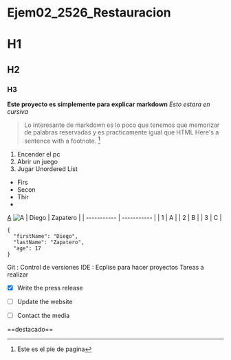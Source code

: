 # Ejem02_2526_Restauracion
# H1
## H2
### H3
**Este proyecto es simplemente para explicar markdown**
*Esto estara en cursiva*
> Lo interesante de markdown es lo poco que tenemos que memorizar de palabras reservadas y es practicamente igual que HTML
	Here's a sentence with a footnote. [^1]
1. Encender el pc
2. Abrir un juego
3. Jugar
Unordered List	
- Firs
- Secon
- Thir
- 
[A](https://gregoriofer.com/moodle/)
![A](https://gregoriofer.com/moodle/pluginfile.php/1/theme_adaptable/p1/1758495771/ELEMENTOS%20GREGORIO%20FERNANDEZ-01%20-%20copia.png)
| Diego | Zapatero |
| ----------- | ----------- |
| 1 | A |
| 2 | B |
| 3 | C |
```
{
  "firstName": "Diego",
  "lastName": "Zapatero",
  "age": 17
}
```
Git
: Control de versiones 
IDE
: Ecplise para hacer proyectos
Tareas a realizar
- [x] Write the press release
- [ ] Update the website
- [ ] Contact the media


==destacado==

[^1]: Este es el pie de pagina

